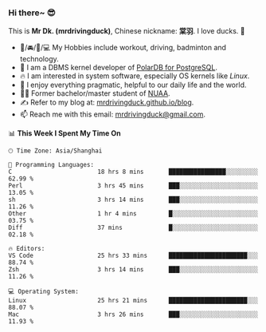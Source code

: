 ### Hi there~ 😎

This is **Mr Dk. (mrdrivingduck)**, Chinese nickname: **棠羽**. I love ducks. 🦆

- 💪/🚘/🏸/💻 My Hobbies include workout, driving, badminton and technology.
- 🍊 I am a DBMS kernel developer of [PolarDB for PostgreSQL](https://github.com/ApsaraDB/PolarDB-for-PostgreSQL).
- 🔥 I am interested in system software, especially OS kernels like *Linux*.
- 🔧 I enjoy everything pragmatic, helpful to our daily life and the world.
- 👨‍🎓 Former bachelor/master student of [NUAA](https://en.wikipedia.org/wiki/Nanjing_University_of_Aeronautics_and_Astronautics).
- ✍ Refer to my blog at: [mrdrivingduck.github.io/blog](https://mrdrivingduck.github.io/blog/).
- 📫 Reach me with this email: [mrdrivingduck@gmail.com](mailto:mrdrivingduck@gmail.com).

<!--START_SECTION:waka-->
📊 **This Week I Spent My Time On** 

```text
🕑︎ Time Zone: Asia/Shanghai

💬 Programming Languages: 
C                        18 hrs 8 mins       ████████████████░░░░░░░░░   62.99 % 
Perl                     3 hrs 45 mins       ███░░░░░░░░░░░░░░░░░░░░░░   13.05 % 
sh                       3 hrs 14 mins       ███░░░░░░░░░░░░░░░░░░░░░░   11.26 % 
Other                    1 hr 4 mins         █░░░░░░░░░░░░░░░░░░░░░░░░   03.75 % 
Diff                     37 mins             █░░░░░░░░░░░░░░░░░░░░░░░░   02.18 % 

🔥 Editors: 
VS Code                  25 hrs 33 mins      ██████████████████████░░░   88.74 % 
Zsh                      3 hrs 14 mins       ███░░░░░░░░░░░░░░░░░░░░░░   11.26 % 

💻 Operating System: 
Linux                    25 hrs 21 mins      ██████████████████████░░░   88.07 % 
Mac                      3 hrs 26 mins       ███░░░░░░░░░░░░░░░░░░░░░░   11.93 % 
```


<!--END_SECTION:waka-->

<!-- ![Mr Dk.'s GitHub Stats](https://github-readme-stats.vercel.app/api?username=mrdrivingduck&count_private&show_icons=true&theme=buefy) -->

<!-- ![Most Used Languages](https://github-readme-stats.vercel.app/api/top-langs/?username=mrdrivingduck&exclude_repo=mips32-CPU,snort-tcp-socket&theme=buefy&layout=compact&langs_count=10) -->


<!--
**mrdrivingduck/mrdrivingduck** is a ✨ _special_ ✨ repository because its `README.md` (this file) appears on your GitHub profile.

Here are some ideas to get you started:

- 🔭 I’m currently working on ...
- 🌱 I’m currently learning ...
- 👯 I’m looking to collaborate on ...
- 🤔 I’m looking for help with ...
- 💬 Ask me about ...
- 📫 How to reach me: ...
- 😄 Pronouns: ...
- ⚡ Fun fact: ...
-->
